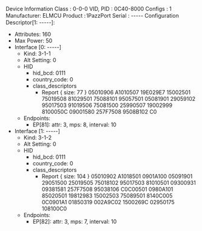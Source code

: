 Device Information
  Class       : 0-0-0
  VID, PID    : 0C40-8000
  Configs     : 1
  Manufacturer: ̌ELMCU
  Product     : ̔iPazzPort
  Serial      : -----
Configuration Descriptor[1: -----]:
- Attributes: 160
- Max Power: 50
- Interface [0: -----]
  - Kind: 3-1-1
  - Alt Setting: 0
  - HID
    - hid_bcd: 0111
    - country_code: 0
    - class_descriptors
      - Report { size: 77 }
          05010906 A1010507 19E029E7 15002501
          75019508 81029501 75088101 95057501
          05081901 29059102 95017503 91019506
          75081500 25990507 19002999 8100050C
          09001580 257F7508 9508B102 C0
  - Endpoints:
    - EP[81]: attr: 3, mps: 8, interval: 10
- Interface [1: -----]
  - Kind: 3-1-2
  - Alt Setting: 0
  - HID
    - hid_bcd: 0111
    - country_code: 0
    - class_descriptors
      - Report { size: 104 }
          05010902 A1018501 0901A100 05091901
          29051500 25019505 75018102 95017503
          81010501 09300931 09381581 257F7508
          95038106 C0C00501 0980A101 85020501
          19812983 15002503 75089501 8140C005
          0C0901A1 01850319 002A9C02 1500269C
          02950175 108100C0
  - Endpoints:
    - EP[82]: attr: 3, mps: 7, interval: 10